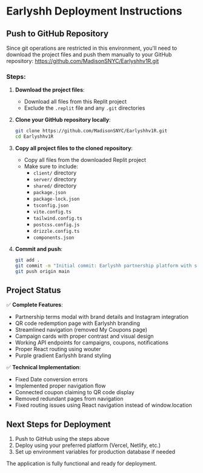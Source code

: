 # Earlyshh Deployment Instructions

## Push to GitHub Repository

Since git operations are restricted in this environment, you'll need to download the project files and push them manually to your GitHub repository: https://github.com/MadisonSNYC/Earlyshhv1R.git

### Steps:

1. **Download the project files**:
   - Download all files from this Replit project
   - Exclude the `.replit` file and any `.git` directories

2. **Clone your GitHub repository locally**:
   ```bash
   git clone https://github.com/MadisonSNYC/Earlyshhv1R.git
   cd Earlyshhv1R
   ```

3. **Copy all project files to the cloned repository**:
   - Copy all files from the downloaded Replit project
   - Make sure to include:
     - `client/` directory
     - `server/` directory  
     - `shared/` directory
     - `package.json`
     - `package-lock.json`
     - `tsconfig.json`
     - `vite.config.ts`
     - `tailwind.config.ts`
     - `postcss.config.js`
     - `drizzle.config.ts`
     - `components.json`

4. **Commit and push**:
   ```bash
   git add .
   git commit -m "Initial commit: Earlyshh partnership platform with streamlined navigation"
   git push origin main
   ```

## Project Status

✅ **Complete Features**:
- Partnership terms modal with brand details and Instagram integration
- QR code redemption page with Earlyshh branding
- Streamlined navigation (removed My Coupons page)
- Campaign cards with proper contrast and visual design
- Working API endpoints for campaigns, coupons, notifications
- Proper React routing using wouter
- Purple gradient Earlyshh brand styling

✅ **Technical Implementation**:
- Fixed Date conversion errors
- Implemented proper navigation flow
- Connected coupon claiming to QR code display
- Removed redundant pages from navigation
- Fixed routing issues using React navigation instead of window.location

## Next Steps for Deployment

1. Push to GitHub using the steps above
2. Deploy using your preferred platform (Vercel, Netlify, etc.)
3. Set up environment variables for production database if needed

The application is fully functional and ready for deployment.